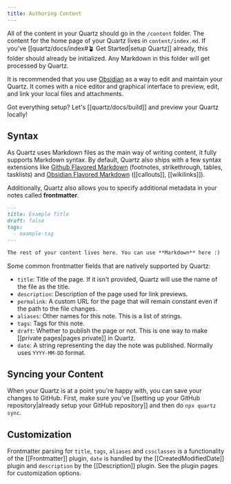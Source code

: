 ```yaml
---
title: Authoring Content
---
```


All of the content in your Quartz should go in the `/content` folder. The content for the home page of your Quartz lives in `content/index.md`. If you've [[quartz/docs/index#🪴 Get Started|setup Quartz]] already, this folder should already be initialized. Any Markdown in this folder will get processed by Quartz.

It is recommended that you use [Obsidian](https://obsidian.md/) as a way to edit and maintain your Quartz. It comes with a nice editor and graphical interface to preview, edit, and link your local files and attachments.

Got everything setup? Let's [[quartz/docs/build]] and preview your Quartz locally!

## Syntax

As Quartz uses Markdown files as the main way of writing content, it fully supports Markdown syntax. By default, Quartz also ships with a few syntax extensions like [Github Flavored Markdown](https://docs.github.com/en/get-started/writing-on-github/getting-started-with-writing-and-formatting-on-github/basic-writing-and-formatting-syntax) (footnotes, strikethrough, tables, tasklists) and [Obsidian Flavored Markdown](https://help.obsidian.md/Editing+and+formatting/Obsidian+Flavored+Markdown) ([[callouts]], [[wikilinks]]).

Additionally, Quartz also allows you to specify additional metadata in your notes called **frontmatter**.

```md title="content/note.md"
---
title: Example Title
draft: false
tags:
  - example-tag
---

The rest of your content lives here. You can use **Markdown** here :)
```

Some common frontmatter fields that are natively supported by Quartz:

- `title`: Title of the page. If it isn't provided, Quartz will use the name of the file as the title.
- `description`: Description of the page used for link previews.
- `permalink`: A custom URL for the page that will remain constant even if the path to the file changes.
- `aliases`: Other names for this note. This is a list of strings.
- `tags`: Tags for this note.
- `draft`: Whether to publish the page or not. This is one way to make [[private pages|pages private]] in Quartz.
- `date`: A string representing the day the note was published. Normally uses `YYYY-MM-DD` format.

## Syncing your Content

When your Quartz is at a point you're happy with, you can save your changes to GitHub.
First, make sure you've [[setting up your GitHub repository|already setup your GitHub repository]] and then do `npx quartz sync`.

## Customization

Frontmatter parsing for `title`, `tags`, `aliases` and `cssclasses` is a functionality of the [[Frontmatter]] plugin, `date` is handled by the [[CreatedModifiedDate]] plugin and `description` by the [[Description]] plugin. See the plugin pages for customization options.
